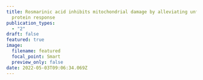 ```yaml
---
title: Rosmarinic acid inhibits mitochondrial damage by alleviating unfolded
  protein response
publication_types:
  - "2"
draft: false
featured: true
image:
  filename: featured
  focal_point: Smart
  preview_only: false
date: 2022-05-03T09:06:34.069Z
---
```

